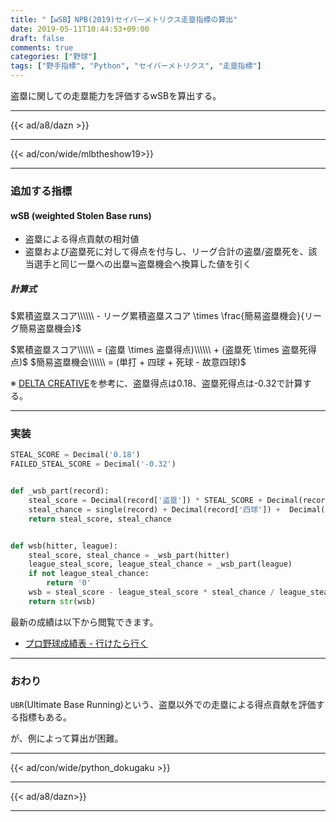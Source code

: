 ```yaml
---
title: "【wSB】NPB(2019)セイバーメトリクス走塁指標の算出"
date: 2019-05-11T10:44:53+09:00
draft: false
comments: true
categories: ["野球"]
tags: ["野手指標", "Python", "セイバーメトリクス", "走塁指標"]
---
```


盗塁に関しての走塁能力を評価するwSBを算出する。

<!--more-->

---

{{< ad/a8/dazn >}}

---

{{< ad/con/wide/mlbtheshow19>}}

---

### 追加する指標

#### wSB (weighted Stolen Base runs)

- 盗塁による得点貢献の相対値
- 盗塁および盗塁死に対して得点を付与し、リーグ合計の盗塁/盗塁死を、該当選手と同じ一塁への出塁≒盗塁機会へ換算した値を引く

##### 計算式

$累積盗塁スコア\\\\\\ - リーグ累積盗塁スコア \times \frac{簡易盗塁機会}{リーグ簡易盗塁機会}$

$累積盗塁スコア\\\\\\ = (盗塁 \times 盗塁得点)\\\\\\ + (盗塁死 \times 盗塁死得点)$
$簡易盗塁機会\\\\\\ = (単打 + 四球 + 死球 - 故意四球)$

※ [DELTA CREATIVE](http://p.booklog.jp/book/84362/read)を参考に、盗塁得点は0.18、盗塁死得点は-0.32で計算する。

---

### 実装

```py:sabr.py
STEAL_SCORE = Decimal('0.18')
FAILED_STEAL_SCORE = Decimal('-0.32')


def _wsb_part(record):
    steal_score = Decimal(record['盗塁']) * STEAL_SCORE + Decimal(record['盗塁死']) * FAILED_STEAL_SCORE
    steal_chance = single(record) + Decimal(record['四球']) +  Decimal(record['死球']) - Decimal(record['故意四球'])
    return steal_score, steal_chance


def wsb(hitter, league):
    steal_score, steal_chance = _wsb_part(hitter)
    league_steal_score, league_steal_chance = _wsb_part(league)
    if not league_steal_chance:
        return '0'
    wsb = steal_score - league_steal_score * steal_chance / league_steal_chance
    return str(wsb)
```

最新の成績は以下から閲覧できます。

- [プロ野球成績表 - 行けたら行く](https://www.ted027.com/records/)

---

### おわり

`UBR`(Ultimate Base Running)という、盗塁以外での走塁による得点貢献を評価する指標もある。

が、例によって算出が困難。

---

{{< ad/con/wide/python_dokugaku >}}

---

{{< ad/a8/dazn>}}

---
